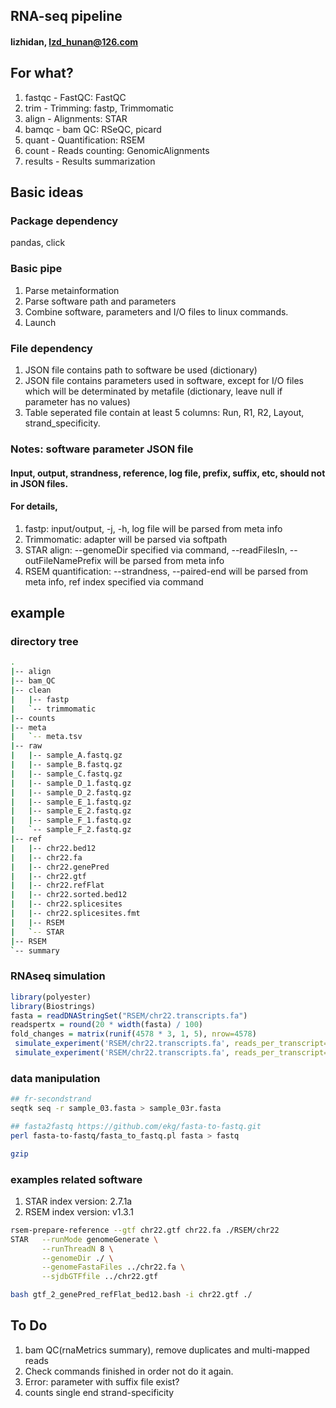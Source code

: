 ## RNA-seq pipeline
#### lizhidan, lzd_hunan@126.com

## For what?
1. fastqc - FastQC: FastQC
2. trim - Trimming: fastp, Trimmomatic
3. align - Alignments: STAR
4. bamqc - bam QC: RSeQC, picard
5. quant - Quantification: RSEM
6. count - Reads counting: GenomicAlignments
7. results - Results summarization


## Basic ideas
### Package dependency
pandas, click

### Basic pipe
1. Parse metainformation
2. Parse software path and parameters
3. Combine software, parameters and I/O files to linux commands.
4. Launch

### File dependency
1. JSON file contains path to software be used (dictionary)
2. JSON file contains parameters used in software, except for I/O files which will be determinated by metafile (dictionary, leave null if parameter has no values)
3. Table seperated file contain at least 5 columns: Run, R1, R2, Layout, strand_specificity.

### Notes: software parameter JSON file
#### Input, output, strandness, reference, log file, prefix, suffix, etc, should not in JSON files.
#### For details,
1. fastp: input/output, -j, -h, log file will be parsed from meta info
2. Trimmomatic: adapter will be parsed via softpath
3. STAR align: --genomeDir specified via command, --readFilesIn, --outFileNamePrefix will be parsed from meta info
4. RSEM quantification: --strandness, --paired-end will be parsed from meta info, ref index specified via command


## example
### directory tree
```bash
.
|-- align
|-- bam_QC
|-- clean
|   |-- fastp
|   `-- trimmomatic
|-- counts
|-- meta
|   `-- meta.tsv
|-- raw
|   |-- sample_A.fastq.gz
|   |-- sample_B.fastq.gz
|   |-- sample_C.fastq.gz
|   |-- sample_D_1.fastq.gz
|   |-- sample_D_2.fastq.gz
|   |-- sample_E_1.fastq.gz
|   |-- sample_E_2.fastq.gz
|   |-- sample_F_1.fastq.gz
|   `-- sample_F_2.fastq.gz
|-- ref
|   |-- chr22.bed12
|   |-- chr22.fa
|   |-- chr22.genePred
|   |-- chr22.gtf
|   |-- chr22.refFlat
|   |-- chr22.sorted.bed12
|   |-- chr22.splicesites
|   |-- chr22.splicesites.fmt
|   |-- RSEM
|   `-- STAR
|-- RSEM
`-- summary
```
### RNAseq simulation
```r
library(polyester)
library(Biostrings)
fasta = readDNAStringSet("RSEM/chr22.transcripts.fa")
readspertx = round(20 * width(fasta) / 100)
fold_changes = matrix(runif(4578 * 3, 1, 5), nrow=4578)
 simulate_experiment('RSEM/chr22.transcripts.fa', reads_per_transcript=readspertx, num_reps=c(1,1,1), fold_changes=fold_changes, outdir='simulated_reads2', paired=TRUE, strand_specific=TRUE)
 simulate_experiment('RSEM/chr22.transcripts.fa', reads_per_transcript=readspertx, num_reps=c(1,1,1), fold_changes=fold_changes, outdir='simulated_reads1', paired=FALSE, strand_specific=TRUE)
```

### data manipulation
```bash
## fr-secondstrand
seqtk seq -r sample_03.fasta > sample_03r.fasta

## fasta2fastq https://github.com/ekg/fasta-to-fastq.git
perl fasta-to-fastq/fasta_to_fastq.pl fasta > fastq

gzip
```

### examples related software
1. STAR index version: 2.7.1a
2. RSEM index version: v1.3.1
```bash
rsem-prepare-reference --gtf chr22.gtf chr22.fa ./RSEM/chr22
STAR   --runMode genomeGenerate \
       --runThreadN 8 \
       --genomeDir ./ \
       --genomeFastaFiles ../chr22.fa \
       --sjdbGTFfile ../chr22.gtf

bash gtf_2_genePred_refFlat_bed12.bash -i chr22.gtf ./
```



## To Do
1. bam QC(rnaMetrics summary), remove duplicates and multi-mapped reads
2. Check commands finished in order not do it again.
3. Error: parameter with suffix file exist?
4. counts single end strand-specificity
